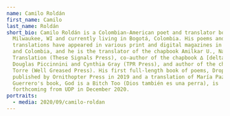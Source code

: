 ```yaml
---
name: Camilo Roldán
first_name: Camilo
last_name: Roldán
short_bio: Camilo Roldán is a Colombian-American poet and translator born in
  Milwaukee, WI and currently living in Bogotá, Colombia. His poems and
  translations have appeared in various print and digital magazines in the US
  and Colombia, and he is the translator of the chapbook Amilkar U., Nadaísta in
  Translation (These Signals Press), co-author of the chapbook ∆ [delta] with
  Douglas Piccinnini and Cynthia Gray (TPR Press), and author of the chapbook La
  Torre (Well Greased Press). His first full-length book of poems, Dropout, was
  published by Ornithopter Press in 2019 and a translation of María Paz
  Guerrero's book, God is a Bitch Too (Dios también es una perra), is
  forthcoming from UDP in December 2020.
portraits:
  - media: 2020/09/camilo-roldan
---
```

